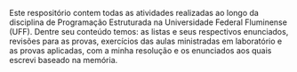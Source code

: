 Este respositório contem todas as atividades realizadas ao longo da disciplina de Programação Estruturada na Universidade Federal Fluminense (UFF). 
Dentre seu conteúdo temos: as listas e seus respectivos enunciados, revisões para as provas, exercícios das aulas ministradas em laboratório
e as provas aplicadas, com a minha resolução e os enunciados aos quais escrevi baseado na memória. 
